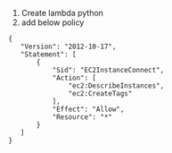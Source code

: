 1. Create lambda python
2. add below policy
 ```
 {
    "Version": "2012-10-17",
    "Statement": [
        {
            "Sid": "EC2InstanceConnect",
            "Action": [
                "ec2:DescribeInstances",
                "ec2:CreateTags"
            ],
            "Effect": "Allow",
            "Resource": "*"
        }
    ]
}
```
